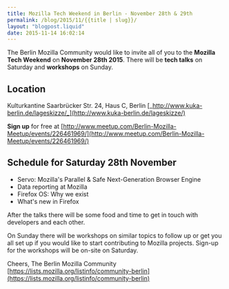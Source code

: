 ```yaml
---
title: Mozilla Tech Weekend in Berlin - November 28th & 29th
permalink: /blog/2015/11/{{title | slug}}/
layout: "blogpost.liquid"
date: 2015-11-14 16:02:14
---
```


The Berlin Mozilla Community would like to invite all of you to the **Mozilla Tech Weekend** on **November 28th 2015**. There will be **tech talks** on Saturday and **workshops** on Sunday.

## Location

Kulturkantine
Saarbrücker Str. 24, Haus C, Berlin
[_http://www.kuka-berlin.de/lageskizze/_](http://www.kuka-berlin.de/lageskizze/)

**Sign up** for free at [http://www.meetup.com/Berlin-Mozilla-Meetup/events/226461969/](http://www.meetup.com/Berlin-Mozilla-Meetup/events/226461969/)

## Schedule for Saturday 28th November

*   Servo: Mozilla's Parallel & Safe Next-Generation Browser Engine
*   Data reporting at Mozilla
*   Firefox OS: Why we exist
*   What's new in Firefox

After the talks there will be some food and time to get in touch with developers and each other.

On Sunday there will be workshops on similar topics to follow up or get you all set up if you would like to start contributing to Mozilla projects. Sign-up for the workshops will be on-site on Saturday.

Cheers,
The Berlin Mozilla Community
[https://lists.mozilla.org/listinfo/community-berlin](https://lists.mozilla.org/listinfo/community-berlin)
